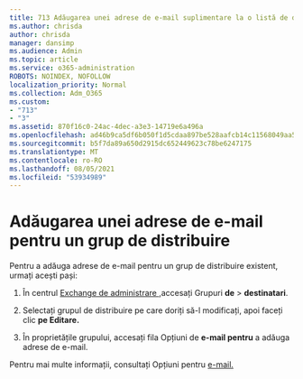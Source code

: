 ```yaml
---
title: 713 Adăugarea unei adrese de e-mail suplimentare la o listă de distribuire
ms.author: chrisda
author: chrisda
manager: dansimp
ms.audience: Admin
ms.topic: article
ms.service: o365-administration
ROBOTS: NOINDEX, NOFOLLOW
localization_priority: Normal
ms.collection: Adm_O365
ms.custom:
- "713"
- "3"
ms.assetid: 870f16c0-24ac-4dec-a3e3-14719e6a496a
ms.openlocfilehash: ad46b9ca5df6b050f1d5cdaa897be528aafcb14c11568049aa512c4f65645392
ms.sourcegitcommit: b5f7da89a650d2915dc652449623c78be6247175
ms.translationtype: MT
ms.contentlocale: ro-RO
ms.lasthandoff: 08/05/2021
ms.locfileid: "53934989"
---
```

# <a name="add-an-email-address-for-a-distribution-group"></a>Adăugarea unei adrese de e-mail pentru un grup de distribuire

Pentru a adăuga adrese de e-mail pentru un grup de distribuire existent, urmați acești pași:

1. În centrul [Exchange de administrare ,](https://outlook.office365.com/ecp/)accesați Grupuri **de** \> **destinatari**.

2. Selectați grupul de distribuire pe care doriți să-l modificați, apoi faceți clic **pe Editare.**

3. În proprietățile grupului, accesați fila Opțiuni de **e-mail pentru** a adăuga adrese de e-mail. 

Pentru mai multe informații, consultați Opțiuni pentru [e-mail.](https://technet.microsoft.com/library/bb124513.aspx#emailoptions)
